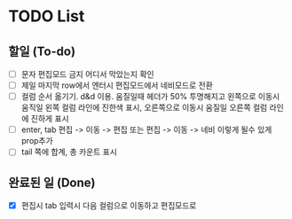 # TODO List

## 할일 (To-do)
- [ ] 문자 편집모드 금지 어디서 막았는지 확인
- [ ] 제일 마지막 row에서 엔터시 편집모드에서 네비모드로 전환
- [ ] 컬럼 순서 옮기기. d&d 이용. 움질일때 헤더가 50% 투명해지고 왼쪽으로 이동시 움직일 왼쪽 컬럼 라인에 진한색 표시, 오른쪽으로 이동시 움질일 오른쪽 컬럼 라인에 진하게 표시
- [ ] enter, tab 편집 -> 이동 -> 편집 또는 편집 -> 이동 -> 네비 이렇게 될수 있게 prop추가
- [ ] tail 쪽에 합계, 총 카운트 표시

## 완료된 일 (Done)
- [x] 편집시 tab 입력시 다음 컬럼으로 이동하고 편집모드로